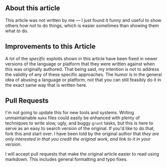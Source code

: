 ## About this article

This article was not written by me — I just found it funny and useful to show others how not to do things, which is easier sometimes than showing them what *to* do.

## Improvements to this Article

A lot of the *specific* exploits shown in this article have been fixed in newer versions of the language or platform that they were written against when this was originally authored. That being said, my intention is not to address the validity of any of these specific approaches. The humor is in the general idea of abusing a language or platform, not that you can still feasibly do it in the exact same way that is written here.

## Pull Requests

I'm not going to update this for new tools and systems. Writing unmaintainable `make` files could easily be enhanced with plenty of techniques to write slow, ugly, and buggy `grunt` tasks, but this is here to serve as an easy to search version of the original. If you'd like to do that, fork this and start over. I have been told by the original author that *they are only interested in that you credit the original work, and link to it in your version*.

I will accept pull requests that make the original article easier to read using markdown. This includes general formatting and typo fixes.
